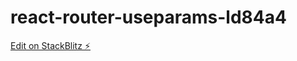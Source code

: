 # react-router-useparams-ld84a4

[Edit on StackBlitz ⚡️](https://stackblitz.com/edit/react-router-useparams-ld84a4)